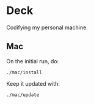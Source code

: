 # Deck

Codifying my personal machine.



## Mac

On the initial run, do:

`` ./mac/install
``


Keep it updated with:

`` ./mac/update
``
